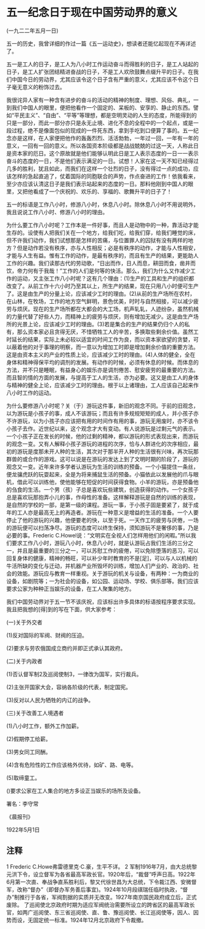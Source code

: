 # 五一纪念日于现在中国劳动界的意义

(一九二二年五月一日)


五一的历史，我曾详细的作过一篇《五一运动史》，想读者还能忆起现在不再详述了。

五一是工人的日子，是工人为八小时工作运动奋斗而得胜利的日子，是工人站起的日子，是工人扩张团结精进奋战的日子，不是工人欢欣鼓舞点缀升平的日子。在我们中国今日的劳动界，尤其应该令这个日子含有严重的意义，尤其应该不令这个日子毫无意义的粉饰过去。

我很诧异人家有一种含有进步的奋斗的活动的精神的制度、理想、风俗、典礼，一到我们中国人的眼里，便把他看作一个固定的、呆板的、安享的、静止的东西。譬如“平民主义”、“自由”、“平等”等理想，都是空明灵动的人生的态度，所能得到的只是一部分，而此一部分亦只是永无止境、进化不息的全程中的一个起点，或是一段过程，绝不是像面包似的现成的一件死东西，拿到手吃到口便算了事的。五一纪念亦是这样，在人家便把他作的轰轰烈烈、活活勃勃，一年过一回，一年有一年的意义，一回有一回的意义。所以各国资本阶级都是战战兢兢的过这一天，人称此日是资本家的厄日。这个原故就是他们能够认明此日是工人表示态度的一日一一表示奋斗的态度的一日，不是他们表示满足的一日。试想！人家在这一天不知已经得过几多的胜利，犹且如此，而我们在这样一个壮烈的日子，没有得过一点的成功，应该怎样的急起直追了，仗着国际的同胞联合的声势，作点奋进的工作！依我看来，至少亦应该认清这日子是我们表示站起来的态度的一日。那料他刚到中国人的眼里，又把他看成了一个庆祝的、欢乐的、享福的、歌舞升平的日子了！

五一的标语是工作八小时，修游八小时，休息八小时。除休息八小时不用说明外，我且说说工作八小时、修游八小时的理由。

为什么要工作八小时呢？工作本是一件好事，而且人是动物中的一种，靠活动才能生存的。设使有人把我们关在一个地方，给我们吃，给我们穿，给我们睡觉的床，但不许我们动作，我们试想那是怎样的苦痛，与位置罪人的囚狱有没有两样的地方？但是动作若没有秩序，亦与人性相反；必是有秩序的动作，才能与人性相安，才能与人生有益。惟有工作的动作，是最有秩序的，而且有生产的结果，更能助人工作的兴趣。我们读那古代的劳动歌，“日出而作，日人而息，耕田而食，凿井而饮，帝力何有于我哉！”工作的人们是何等的快活。那么，我们为什么又作减少工作的运动，又主张工作八小时呢？这有几个理由：(1)生产的工具和生产的组织都改变了。从前工作十六小时乃至其以上，所生产的结果，现在只用八小时便可生产了。这是由生产的分量上论，应该减少工时的理由。(2)从前的生产场所在农村，在山林，在牧场，工作的地方空气鲜明，景色优美，时时与自然相接，可以减少疲劳与烦厌。现在的生产场所都在大都会的大工场，机声轧轧，人迹纷杂，虽然机械的力量代替了好些人力，而精神上的疲劳与烦厌，则有增加无减少。这是由生产场所的光景上论，应该减少工时的理由。(3)若是集合的生产的结果仍归个人的私有，那么资本家必且贪得无厌，不惜牺牲工人的辛苦，多换取些剩余价值。虽然工时延长的结果，实际上未必较以适宜的时间工作为良，而以资本家欲望的贪婪，可以蔽着他的对于事理的明察，而一意以为增加工时即是增加剩余价值的重要方法。这是由资本主义的产业的性质上论，应该减少工时的理由。(4)人体的健全，全在身体和精神得保平均的调剂的发展。有动作的时候，必须有休息的时候。而体息的方法，并不只是睡眠，有益身心的娱乐亦是调剂倦苦、慰安疲劳的最重要的方法。而且智的情的方面的发展，与提高于工人的生活，亦为必要。这又是由工人的身体与精神的健全上论，应该减少工时的理由。根于以上诸理由，工人应该自己起来作八小时工作的运动。

为什么要修游八小时呢？关（于）游玩这件事，新旧的观念不同。于前的旧观念，以为游玩是小孩子的事，成人不该游玩；而且有许多规规矩矩的成人，并小孩子亦不许游玩，以为小孩子亦应该把有用的时间作有用的事，游玩无用废时，亦不该令小孩子去作。近世纪以来，这个观念才大有变动。有人说游玩是过剩元气的表示。一个小孩子正在发长的时候，他的过剩的精神，都以游玩的形式表现出来，而游玩的观念一变。又有人解释小孩子游玩的进程的次序，恰与人群进化的次序相应，最初的游玩是度那未开人种的生活，其次对于那半开人种的生活很有兴味，再次玩那群兽的或合作的游戏。这可以说是在游玩的发达上到了文明时期的阶段了，游玩的观念又一变。近年来许多学者认游玩为生活的训练的预备。一个小猫提住一条丝，便龙骧虎跃的玩耍起来，全是为将来捕鼠生活的预备。小猫依此以发展他的爪与眼机，借此可以训练他，使他能够在短促的时间获得食物。小羊的游玩，亦是预备他的刍食的生活。一个男（孩）子总是喜欢玩些建筑，创造获得的动作。一个女孩子总是喜欢玩那抱弄小儿的事，作母性的准备。这样解释游玩是自然的训练的表现，是自然的学校的一部，是第一级的课程。游玩一事，于小孩子固是要紧了，就于成年的工人亦是最高无上的再造者。游玩在一种意义是增益的生活的准备。一个人要停止了他的游玩的兴趣，他便要老的快，以至于死。一天作工的疲劳与厌倦，一场的游玩便可以扫荡净尽。游玩的态度可以终生保持，须知游玩不是奢侈的事，乃是必要的事。Frederic C.Howel说：“文明实在全视人们怎样用他们的闲暇。”所以我们要求工作八小时，游玩八小时，休息八小时，就是认游玩占我们生活的三分之一，并且是最重要的三分之一，可以苏慰工作的疲倦，可以免除堕落的恶习，可以回复身体的健康，精神的畅旺，可以补少年时教育的不是[足]，可以与人以机械的牛活所缺的变化与迁动，并机器产业所毁坏的训练，增加人们产业的、政治的、社会的效能。游玩应与教育一样重视。关于游玩的机关与设备，有两种：一为商业的设备，如剧院等；一为社会的设备，如公园、运动场、学校、俱乐部等。我们应该要求公家为种种正当娱乐的设备，在工人聚集的地方。

我们中国劳动界对于五一节不该庆祝，应该标出许多具体的标语按程序要求实现。我且把我想的[得]到的写在下面，供大家参考：

(一)关于外交者

(1)反对国际的军阀、财阀的压迫。

(2)要求与劳农俄国成立商约并即正式承认其政府。

(二)关于内政者

(1)否认督军制2及巡阅使制3，一律改为国军，实行裁兵。

(2)主张开国家大会，容纳各阶级的代表，制定国宪。

(3)反对以人民为牺牲的内讧的战争。

(三)关于改善工人境遇者

(1)八小时工作，额外工作加薪。

(2)假期停工给薪。

(3)男女同工同酬。

(4)含有危险性的工作应该格外优待，如矿、路、电等。

(5)取缔童工。

()要求公家在工人集合的地方多设正当娱乐的场所及设备。

 

署名：李守常

《晨报刊》

1922年5月1日


## 注释
1 Frederic C.Howe弗雷德里克·C.豪，生平不详。
2 军制1916年7月，由大总统黎元洪下令，设立督军为各省最高军政长官。1920年后，“裁督”呼声日高。1922年6月第一次直、奉战争直系胜利后，黎又代徐世昌为大总统，下令裁江西、安微督军，改称“督办”（即督办军务善后事宜)。1924年10月段祺瑞任临时执政，“督办”制推行于各省，军阀割据的实质并无改变。1927年南京国民政府成立后，正式废除。
了巡阅使北京政府时期为适应军阀统治需要所设立的跨省区的最高军政长官，如两广巡阅使、东三省巡阅使、直、鲁、豫巡阅使、长江巡阅使等，因人、因势而设，无固定统一标准。1924年12月北京政府下令裁撤。
